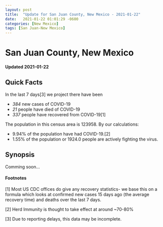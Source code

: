 ```yaml
---
layout: post
title:  "Update for San Juan County, New Mexico - 2021-01-22"
date:   2021-01-22 01:01:29 -0600
categories: [New Mexico]
tags: [San Juan-New Mexico]
---
```


# San Juan County, New Mexico
#### Updated 2021-01-22

## Quick Facts

In the last 7 days[3] we project there have been
- *384* new cases of COVID-19
- *21* people have died of COVID-19
- *337* people have recovered from COVID-19[1]

The population in this census area is 123958. By our calculations:
- 9.94% of the population have had COVID-19.[2]
- 1.55% of the population or 1924.0 people are actively fighting the virus.

## Synopsis

Comming soon...


#### Footnotes

[1] Most US CDC offices do give any recovery statistics- we base this on a formula which looks at confirmed new cases
15 days ago (the average recovery time) and deaths over the last 7 days.

[2] Herd Immunity is thought to take effect at around ~70-80%

[3] Due to reporting delays, this data may be incomplete.
 
    